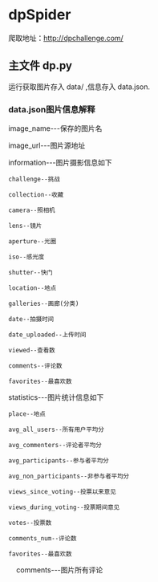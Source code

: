 # dpSpider

爬取地址：http://dpchallenge.com/

## 主文件 dp.py

运行获取图片存入 data/ ,信息存入 data.json.

### data.json图片信息解释

image_name---保存的图片名

image_url---图片源地址

information---图片摄影信息如下

    challenge--挑战
    
    collection--收藏
    
    camera--照相机
    
    lens--镜片

    aperture--光圈

    iso--感光度

    shutter--快门

    location--地点
    
    galleries--画廊(分类)
    
    date--拍摄时间
    
    date_uploaded--上传时间

    viewed--查看数

    comments--评论数

    favorites--最喜欢数

statistics---图片统计信息如下

    place--地点

    avg_all_users--所有用户平均分

    avg_commenters--评论者平均分
    
    avg_participants--参与者平均分

    avg_non_participants--非参与者平均分

    views_since_voting--投票以来意见

    views_during_voting--投票期间意见

    votes--投票数

    comments_num--评论数

    favorites--最喜欢数
    
comments---图片所有评论

